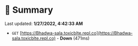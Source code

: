 # 📖 Summary
Last updated: **1/27/2022, 4:42:33 AM**

- `GET` [https://Bhadwa-sala.toxicblte.repl.co](https://Bhadwa-sala.toxicblte.repl.co) - **Down** (471ms)
